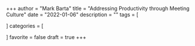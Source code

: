 +++
author = "Mark Barta"
title = "Addressing Productivity through Meeting Culture"
date = "2022-01-06"
description = ""
tags = [

]
categories = [

]
favorite = false
draft = true
+++
